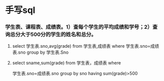 # 手写sql

### 学生表、课程表、成绩表。1）查每个学生的平均成绩和学号；2）查询总分大于500分的学生的姓名和总分。

1. select 学生表.sno,avg(grade) 
       from 学生表,成绩表
       where 学生表.sno=成绩表.sno
       group by 学生表.Sno

2. select sname,sum(grade) from 学生表，成绩表 where 

   学生表.sno=成绩表.sno group by sno having sum(grade)>500


